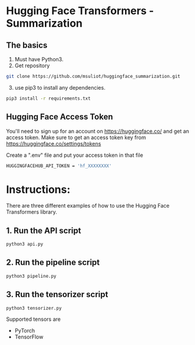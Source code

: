 # Hugging Face Transformers - Summarization

## The basics

1. Must have Python3.
2. Get repository
```bash
git clone https://github.com/msuliot/huggingface_summarization.git 
```
3. use pip3 to install any dependencies.
```bash
pip3 install -r requirements.txt
```

## Hugging Face Access Token

You'll need to sign up for an account on https://huggingface.co/ and get an access token.
Make sure to get an access token key from https://huggingface.co/settings/tokens

Create a ".env" file and put your access token in that file
```bash
HUGGINGFACEHUB_API_TOKEN = 'hf_XXXXXXXX'
```

# Instructions:

There are three different examples of how to use the Hugging Face Transformers library.

## 1. Run the API script
```bash
python3 api.py
```

## 2. Run the pipeline script
```bash
python3 pipeline.py
```

## 3. Run the tensorizer script
```bash
python3 tensorizer.py
```
Supported tensors are 
- PyTorch 
- TensorFlow
